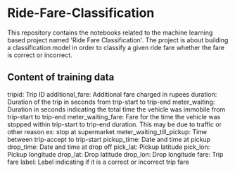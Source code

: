 # Ride-Fare-Classification

This repository contains the notebooks related to the machine learning based project named 'Ride Fare Classification'. 
The project is about building a classification model in order to classify a given ride fare whether the fare is correct
or incorrect.

## Content of training data

  tripid: Trip ID
  additional_fare: Additional fare charged in rupees
  duration: Duration of the trip in seconds from trip-start to trip-end
  meter_waiting: Duration in seconds indicating the total time the vehicle was immobile from trip-start to trip-end
  meter_waiting_fare: Fare for the time the vehicle was stopped within trip-start to trip-end duration. This may be due to traffic or other reason ex: stop at supermarket
  meter_waiting_till_pickup: Time between trip-accept to trip-start
  pickup_time: Date and time at pickup
  drop_time: Date and time at drop off
  pick_lat: Pickup latitude
  pick_lon: Pickup longitude
  drop_lat: Drop latitude
  drop_lon: Drop longitude
  fare: Trip fare
  label: Label indicating if it is a correct or incorrect trip fare
